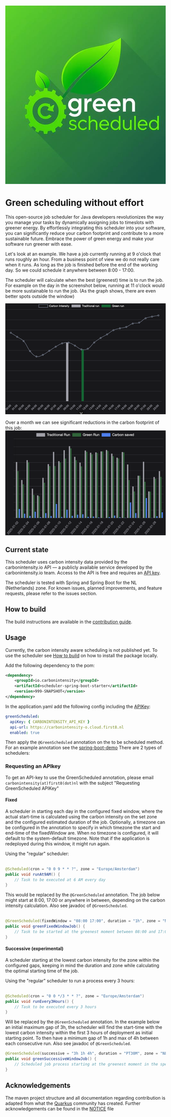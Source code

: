 ![logo.png](images/green-scheduler-logo.png)

# Green scheduling without effort

This open-source job scheduler for Java developers revolutionizes the way you manage your tasks by dynamically assigning jobs to timeslots with greener energy. By effortlessly integrating this scheduler into your software, you can significantly reduce your carbon footprint and contribute to a more sustainable future. Embrace the power of green energy and make your software run greener with ease.

Let's look at an example. We have a job currently running at 9 o'clock that runs roughly an hour. From a business point of view we do not really care when it runs. As long as the job is finished before the end of the working day. So we could schedule it anywhere between 8:00 - 17:00.

The scheduler will calculate when the best (greenest) time is to run the job. For example on the day in the screenshot below, running at 11 o'clock would be more sustainable to run the job. (As the graph shows, there are even better spots outside the window)

![carbon-intensity-day-overview.png](images/carbon-intensity-day-overview.png)

Over a month we can see significant reductions in the carbon footprint of this job:
![carbon-intensity-month-overview.png](images/carbon-intensity-month-overview.png)

## Current state

This scheduler uses carbon intensity data provided by the carbonintensity.io API — a publicly available service developed by the carbonintensity.io team. Access to the API is free and requires an [API key](#requesting-an-apikey).

The scheduler is tested with Spring and Spring Boot for the NL (Netherlands) zone. For known issues, planned improvements, and feature requests, please refer to the issues section.

## How to build

The build instructions are available in the [contribution guide](CONTRIBUTING.md).

## Usage

Currently, the carbon intensity aware scheduling is not published yet. To use the scheduler see [How to build](#how-to-build) on how to install the package locally.

Add the following dependency to the pom:
```xml
<dependency>
    <groupId>io.carbonintensity</groupId>
    <artifactId>scheduler-spring-boot-starter</artifactId>
    <version>999-SNAPSHOT</version>
</dependency>
```

In the application.yaml add the following config including the [APIKey](#requesting-an-api-key):

```yaml
greenScheduled:
  apiKey: { CARBONINTENSITY_API_KEY }
  api-url: https://carbonintensity-o.cloud.first8.nl
  enabled: true
```

Then apply the `@GreenScheduled` annotation on the to be scheduled method. For an example annotation see the [spring-boot-demo](https://github.com/carbonintensityio/green-scheduling-spring-boot-demo) There are 2 types of schedulers:

### Requesting an APIkey

To get an API-key to use the GreenScheduled annotation, please email `carbonintensity(at)first8(dot)nl` with the subject "Requesting GreenScheduled APIKey"

#### Fixed

A scheduler in starting each day in the configured fixed window, where the actual start-time is calculated using the carbon intensity on the set zone and the configured estimated duration of the job. Optionally, a timezone can be configured in the annotation to specify in which timezone the start and end-time of the fixedWindow are. When no timezone is configured, it will default to the system-default timezone. Note that if the application is redeployed during this window, it might run again.

Using the "regular" scheduler:

```java

@Scheduled(cron = "0 0 9 * * ?", zone = "Europe/Amsterdam")
public void runAt9AM() {
    // Task to be executed at 6 AM every day
}
```

This would be replaced by the `@GreenScheduled` annotation. The job below might start at 8:00, 17:00 or anywhere in between, depending on the carbon intensity calculation. Also see javadoc of `@GreenScheduled`.
```java

@GreenScheduled(fixedWindow = "08:00 17:00", duration = "1h", zone = "NL", timeZone = "Europe/Amsterdam")
public void greenFixedWindowJob() {
    // Task to be started at the greenest moment between 08:00 and 17:00
}
```

#### Successive (experimental)

A scheduler starting at the lowest carbon intensity for the zone within the configured gaps, keeping in mind the duration and zone while calculating the optimal starting time of the job.

Using the "regular" scheduler to run a process every 3 hours:
```java

@Scheduled(cron = "0 0 */3 * * ?", zone = "Europe/Amsterdam")
public void runEvery3Hours() {
    // Task to be executed every 3 hours
}
```

Will be replaced by the `@GreenScheduled` annotation. In the example below an initial maximum gap of 3h, the scheduler will find the start-time with the lowest carbon intensity within the first 3 hours of deployment as initial starting point. To then have a minimum gap of 1h and max of 4h between each consecutive run. Also see javadoc of `@GreenScheduled`.

```java
@GreenScheduled(successive = "3h 1h 4h", duration = "PT30M", zone = "NL")
public void greenSuccessiveWindowJob() {
    // Scheduled job process starting at the greenest moment in the specified window
}
```

## Acknowledgements

The maven project structure and all documentation regarding contribution is adapted from
what the [Quarkus](https://github.com/quarkusio/quarkus) community has created. Further acknowledgements can be found in the [NOTICE](NOTICE) file